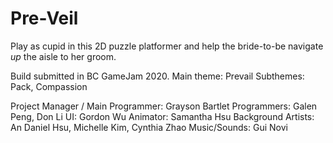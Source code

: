 # Pre-Veil
Play as cupid in this 2D puzzle platformer and help the bride-to-be navigate *up* the aisle to her groom.

Build submitted in BC GameJam 2020.
Main theme: Prevail
Subthemes: Pack, Compassion

Project Manager / Main Programmer: Grayson Bartlet
Programmers: Galen Peng, Don Li
UI: Gordon Wu
Animator: Samantha Hsu
Background Artists: An Daniel Hsu, Michelle Kim, Cynthia Zhao
Music/Sounds: Gui Novi
